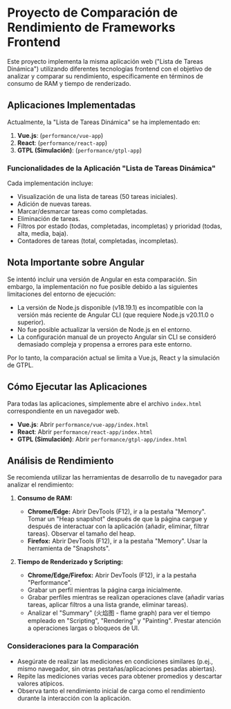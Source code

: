 # Proyecto de Comparación de Rendimiento de Frameworks Frontend

Este proyecto implementa la misma aplicación web ("Lista de Tareas Dinámica") utilizando diferentes tecnologías frontend con el objetivo de analizar y comparar su rendimiento, específicamente en términos de consumo de RAM y tiempo de renderizado.

## Aplicaciones Implementadas

Actualmente, la "Lista de Tareas Dinámica" se ha implementado en:

1.  **Vue.js**: (`performance/vue-app`)
2.  **React**: (`performance/react-app`)
3.  **GTPL (Simulación)**: (`performance/gtpl-app`)

### Funcionalidades de la Aplicación "Lista de Tareas Dinámica"

Cada implementación incluye:
*   Visualización de una lista de tareas (50 tareas iniciales).
*   Adición de nuevas tareas.
*   Marcar/desmarcar tareas como completadas.
*   Eliminación de tareas.
*   Filtros por estado (todas, completadas, incompletas) y prioridad (todas, alta, media, baja).
*   Contadores de tareas (total, completadas, incompletas).

## Nota Importante sobre Angular

Se intentó incluir una versión de Angular en esta comparación. Sin embargo, la implementación no fue posible debido a las siguientes limitaciones del entorno de ejecución:
*   La versión de Node.js disponible (v18.19.1) es incompatible con la versión más reciente de Angular CLI (que requiere Node.js v20.11.0 o superior).
*   No fue posible actualizar la versión de Node.js en el entorno.
*   La configuración manual de un proyecto Angular sin CLI se consideró demasiado compleja y propensa a errores para este entorno.

Por lo tanto, la comparación actual se limita a Vue.js, React y la simulación de GTPL.

## Cómo Ejecutar las Aplicaciones

Para todas las aplicaciones, simplemente abre el archivo `index.html` correspondiente en un navegador web.

*   **Vue.js**: Abrir `performance/vue-app/index.html`
*   **React**: Abrir `performance/react-app/index.html`
*   **GTPL (Simulación)**: Abrir `performance/gtpl-app/index.html`

## Análisis de Rendimiento

Se recomienda utilizar las herramientas de desarrollo de tu navegador para analizar el rendimiento:

1.  **Consumo de RAM:**
    *   **Chrome/Edge:** Abrir DevTools (F12), ir a la pestaña "Memory". Tomar un "Heap snapshot" después de que la página cargue y después de interactuar con la aplicación (añadir, eliminar, filtrar tareas). Observar el tamaño del heap.
    *   **Firefox:** Abrir DevTools (F12), ir a la pestaña "Memory". Usar la herramienta de "Snapshots".

2.  **Tiempo de Renderizado y Scripting:**
    *   **Chrome/Edge/Firefox:** Abrir DevTools (F12), ir a la pestaña "Performance".
    *   Grabar un perfil mientras la página carga inicialmente.
    *   Grabar perfiles mientras se realizan operaciones clave (añadir varias tareas, aplicar filtros a una lista grande, eliminar tareas).
    *   Analizar el "Summary" (火焰图 - flame graph) para ver el tiempo empleado en "Scripting", "Rendering" y "Painting". Prestar atención a operaciones largas o bloqueos de UI.

### Consideraciones para la Comparación

*   Asegúrate de realizar las mediciones en condiciones similares (p.ej., mismo navegador, sin otras pestañas/aplicaciones pesadas abiertas).
*   Repite las mediciones varias veces para obtener promedios y descartar valores atípicos.
*   Observa tanto el rendimiento inicial de carga como el rendimiento durante la interacción con la aplicación.

